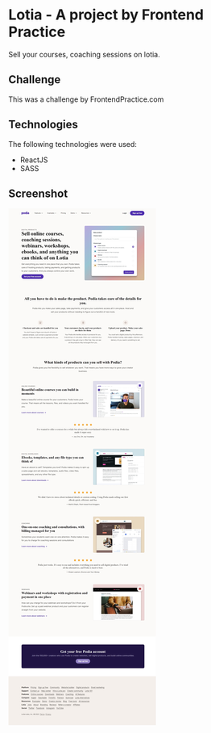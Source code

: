 # Lotia - A project by Frontend Practice

Sell your courses, coaching sessions on lotia.

## Challenge

This was a challenge by FrontendPractice.com

## Technologies

The following technologies were used:

- ReactJS
- SASS

## Screenshot

![Lotia Website](/public/Lotia%20Website%20by%20FrontendPractice%20full%20page%20screenshot.png)
